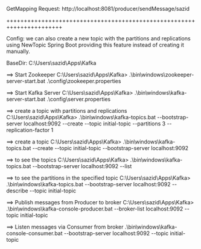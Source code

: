 GetMapping Request: http://localhost:8081/producer/sendMessage/sazid

++++++++++++++++++++++++++++++++++++++++++++++++++++++++++++++++++++++

Config: we can also create a new topic with the partitions and replications using NewTopic Spring Boot providing this feature instead of creating it manually.

BaseDir: C:\Users\sazid\Apps\Kafka

==> Start Zookeeper
C:\Users\sazid\Apps\Kafka> .\bin\windows\zookeeper-server-start.bat .\config\zookeeper.properties

==> Start Kafka Server
C:\Users\sazid\Apps\Kafka> .\bin\windows\kafka-server-start.bat .\config\server.properties 
 
==> create a topic with partitions and replications
C:\Users\sazid\Apps\Kafka> .\bin\windows\kafka-topics.bat --bootstrap-server localhost:9092 --create --topic initial-topic --partitions 3 --replication-factor 1  

==> create a topic
C:\Users\sazid\Apps\Kafka> .\bin\windows\kafka-topics.bat --create --topic initial-topic --bootstrap-server localhost:9092


==> to see the topics 
C:\Users\sazid\Apps\Kafka> .\bin\windows\kafka-topics.bat --bootstrap-server localhost:9092 --list  

==> to see the partitions in the specified topic
C:\Users\sazid\Apps\Kafka> .\bin\windows\kafka-topics.bat --bootstrap-server localhost:9092 --describe --topic initial-topic

==> Publish messages from Producer to broker
C:\Users\sazid\Apps\Kafka> .\bin\windows\kafka-console-producer.bat --broker-list localhost:9092 --topic initial-topic

==> Listen messages via Consumer from broker
.\bin\windows\kafka-console-consumer.bat --bootstrap-server localhost:9092 --topic initial-topic